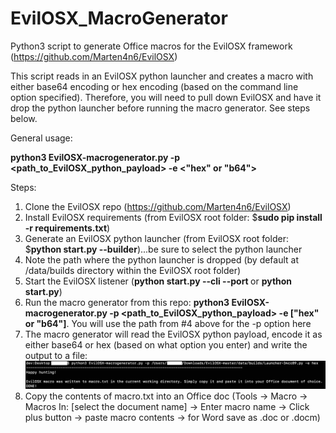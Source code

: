 # EvilOSX_MacroGenerator
Python3 script to generate Office macros for the EvilOSX framework (https://github.com/Marten4n6/EvilOSX)

This script reads in an EvilOSX python launcher and creates a macro with either base64 encoding or hex encoding (based on the command line option specified). Therefore, you will need to pull down EvilOSX and have it drop the python launcher before running the macro generator. See steps below.

General usage:

**python3 EvilOSX-macrogenerator.py -p <path_to_EvilOSX_python_payload> -e <"hex" or "b64">**

Steps:

1. Clone the EvilOSX repo (https://github.com/Marten4n6/EvilOSX)
2. Install EvilOSX requirements (from EvilOSX root folder: $**sudo pip install -r requirements.txt**)
3. Generate an EvilOSX python launcher (from EvilOSX root folder: $**python start.py --builder**)...be sure to select the python launcher
4. Note the path where the python launcher is dropped (by default at /data/builds directory within the EvilOSX root folder)
5. Start the EvilOSX listener (**python start.py --cli --port <port>** or **python start.py**)
5. Run the macro generator from this repo: **python3 EvilOSX-macrogenerator.py -p <path_to_EvilOSX_python_payload> -e ["hex" or "b64"]**. You will use the path from #4 above for the -p option here
6. The macro generator will read the EvilOSX python payload, encode it as either base64 or hex (based on what option you enter) and write the output to a file:
![Image](screenshot1.jpg)
7. Copy the contents of macro.txt into an Office doc (Tools -> Macro -> Macros In: [select the document name] -> Enter macro name -> Click plus button -> paste macro contents -> for Word save as .doc or .docm)

